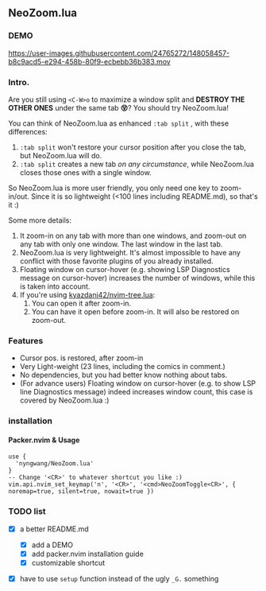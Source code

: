 NeoZoom.lua
---

### DEMO

https://user-images.githubusercontent.com/24765272/148058457-b8c9acd5-e294-458b-80f9-ecbebb36b383.mov

### Intro.

Are you still using `<C-W>o` to maximize a window split and **DESTROY THE OTHER ONES** under the same tab **😵**? You should try NeoZoom.lua!

You can think of NeoZoom.lua as enhanced `:tab split` , with these differences:

1. `:tab split` won't restore your cursor position after you close the tab, but NeoZoom.lua will do.
2. `:tab split` creates a new tab *on any circumstance*, while NeoZoom.lua closes those ones with a single window.

So NeoZoom.lua is more user friendly, you only need one key to zoom-in/out. Since it is so lightweight (<100 lines including README.md), so that's it :)

Some more details:

1. It zoom-in on any tab with more than one windows, and zoom-out on any tab with only one window. The last window in the last tab.
2. NeoZoom.lua is very lightweight. It's almost impossible to have any conflict with those favorite plugins of you already installed.
3. Floating window on cursor-hover (e.g. showing LSP Diagnostics message on cursor-hover) increases the number of windows, while this is taken into account.
4. If you're using [kyazdani42/nvim-tree.lua](https://github.com/kyazdani42/nvim-tree.lua):
   1. You can open it after zoom-in.
   2. You can have it open before zoom-in. It will also be restored on zoom-out.

### Features

- Cursor pos. is restored, after zoom-in
- Very Light-weight (23 lines, including the comics in comment.)
- No dependencies, but you had better know nothing about tabs.
- (For advance users) Floating window on cursor-hover (e.g. to show LSP line Diagnostics message) indeed increases window count, this case is covered by NeoZoom.lua :)

### installation

#### Packer.nvim & Usage

```
use {
  'nyngwang/NeoZoom.lua'
}
-- Change '<CR>' to whatever shortcut you like :)
vim.api.nvim_set_keymap('n', '<CR>', '<cmd>NeoZoomToggle<CR>', { noremap=true, silent=true, nowait=true })
```

### TODO list

- [x] a better README.md
  - [x] add a DEMO
  - [x] add packer.nvim installation guide
  - [x] customizable shortcut
- [x] have to use `setup` function instead of the ugly `_G.` something





